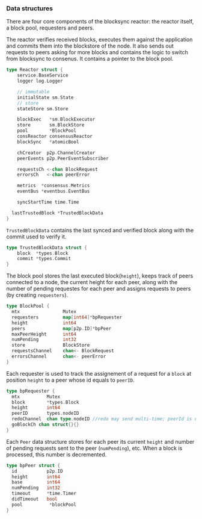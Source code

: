 ### Data structures

There are four core components of the blocksync reactor: the reactor itself, a block pool, requesters and peers. 

The reactor verifies received blocks, executes them against the application and commits them into the blockstore of the node. It also sends out requests to peers asking for more blocks and contains the logic to switch from blocksync to consenus.
It contains a pointer to the block pool.

```go 
type Reactor struct {
	service.BaseService
	logger log.Logger

	// immutable
	initialState sm.State
	// store
	stateStore sm.Store

	blockExec   *sm.BlockExecutor
	store       sm.BlockStore
	pool        *BlockPool
	consReactor consensusReactor
	blockSync   *atomicBool

	chCreator  p2p.ChannelCreator
	peerEvents p2p.PeerEventSubscriber

	requestsCh <-chan BlockRequest
	errorsCh   <-chan peerError

	metrics  *consensus.Metrics
	eventBus *eventbus.EventBus

	syncStartTime time.Time

  lastTrustedBlock *TrustedBlockData
}
```

`TrustedBlockData` contains the last synced and verified block along with the commit used to verify it.

```go
type TrustedBlockData struct {
	block  *types.Block
	commit *types.Commit
}
```
The block pool stores the last executed block(`height`), keeps track of peers connected to a node, the current height for each peer, along with the number of pending requestes for each peer and  assigns requests to peers (by creating `requesters`).

```go
type BlockPool {
  mtx                Mutex
  requesters         map[int64]*bpRequester
  height             int64
  peers              map[p2p.ID]*bpPeer
  maxPeerHeight      int64
  numPending         int32
  store              BlockStore
  requestsChannel    chan<- BlockRequest
  errorsChannel      chan<- peerError
}
```

Each requester is used to track the assignement of a request for a `block` at position `height` to a peer whose id equals to `peerID`. 

```go
type bpRequester {
  mtx          Mutex
  block        *types.Block
  height       int64
  peerID       types.nodeID
  redoChannel  chan type.nodeID //redo may send multi-time; peerId is used to identify repeat
  goBlockCh chan struct{}{}
}
```

Each `Peer` data structure stores for each peer its current `height` and number of pending requests sent to the peer (`numPending`), etc. When a block is processed, this number is decremented. 

```go
type bpPeer struct {
  id           p2p.ID
  height       int64
  base         int64
  numPending   int32
  timeout      *time.Timer
  didTimeout   bool
  pool          *blockPool
}
```

